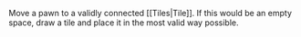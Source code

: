 Move a pawn to a validly connected [[Tiles|Tile]]. If this would be an empty space, draw a tile and place it in the most valid way possible.